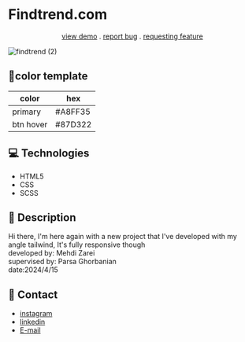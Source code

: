 # Findtrend.com

<p align="center">
<a href="https://mehdi-zaree.github.io/Findtrend-tailwind/"> view demo</a> .
<a href="https://github.com/Mehdi-Zaree/newspaper-grid/issues">report bug</a> .
<a href="https://github.com/Mehdi-Zaree/newspaper-grid/issues">requesting feature</a></p>
</p>

![findtrend (2)](https://github.com/Mehdi-Zaree/Findtrend-tailwind/assets/155577064/95a5d6c3-0c4b-470f-a35b-d07026e5e5da)

## :art:color template

| color     | hex |
| ----------- | ----------- |
| primary    | #A8FF35|
|btn hover | #87D322 |


## :computer: Technologies 
- HTML5
- CSS
- SCSS
## :page_facing_up: Description
Hi there, I'm here again with a new project that I've developed with my angle tailwind, It's fully  responsive though  </br>
developed by: Mehdi Zarei</br>
supervised by: Parsa Ghorbanian</br>
date:2024/4/15
## :iphone: Contact
- [instagram](https://instagram.com/mehdi_zarei-web)
- [linkedin](https://linkedin.com/in/mehdi-zri)
- [E-mail](mahdizarei22019@gmail.com)

 
